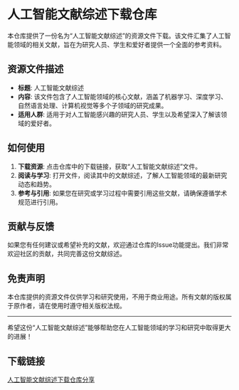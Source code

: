 # 人工智能文献综述下载仓库

本仓库提供了一份名为“人工智能文献综述”的资源文件下载。该文件汇集了人工智能领域的相关文献，旨在为研究人员、学生和爱好者提供一个全面的参考资料。

## 资源文件描述

- **标题**: 人工智能文献综述
- **内容**: 该文件包含了人工智能领域的核心文献，涵盖了机器学习、深度学习、自然语言处理、计算机视觉等多个子领域的研究成果。
- **适用人群**: 适用于对人工智能感兴趣的研究人员、学生以及希望深入了解该领域的爱好者。

## 如何使用

1. **下载资源**: 点击仓库中的下载链接，获取“人工智能文献综述”文件。
2. **阅读与学习**: 打开文件，阅读其中的文献综述，了解人工智能领域的最新研究动态和趋势。
3. **参考与引用**: 如果您在研究或学习过程中需要引用这些文献，请确保遵循学术规范进行引用。

## 贡献与反馈

如果您有任何建议或希望补充的文献，欢迎通过仓库的Issue功能提出。我们非常欢迎社区的贡献，共同完善这份文献综述。

## 免责声明

本仓库提供的资源文件仅供学习和研究使用，不用于商业用途。所有文献的版权属于原作者，请在使用时遵守相关版权法规。

---

希望这份“人工智能文献综述”能够帮助您在人工智能领域的学习和研究中取得更大的进展！

## 下载链接

[人工智能文献综述下载仓库分享](https://pan.quark.cn/s/e8ed7bb8ac70)